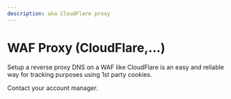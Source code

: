```yaml
---
description: aka CloudFlare proxy
---
```


# WAF Proxy (CloudFlare,...)

Setup a reverse proxy DNS on a WAF like CloudFlare is an easy and reliable way for tracking purposes using 1st party cookies.

Contact your account manager.
